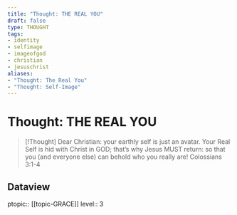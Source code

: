 ```yaml
---
title: "Thought: THE REAL YOU"
draft: false
type: THOUGHT
tags:
- identity
- selfimage
- imageofgod
- christian
- jesuschrist
aliases:
- "Thought: The Real You"
- "Thought: Self-Image"
---
```

# Thought: THE REAL YOU
> [!Thought]
> Dear Christian: your earthly self is just an avatar.
> Your Real Self is hid with Christ in GOD; that’s why Jesus MUST return: so that you (and everyone else) can behold who you really are! 
> Colossians 3:1-4

## Dataview
ptopic:: [[topic-GRACE]]
level:: 3
